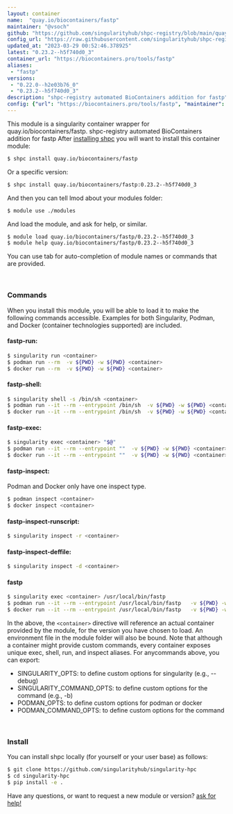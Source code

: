 ```yaml
---
layout: container
name:  "quay.io/biocontainers/fastp"
maintainer: "@vsoch"
github: "https://github.com/singularityhub/shpc-registry/blob/main/quay.io/biocontainers/fastp/container.yaml"
config_url: "https://raw.githubusercontent.com/singularityhub/shpc-registry/main/quay.io/biocontainers/fastp/container.yaml"
updated_at: "2023-03-29 00:52:46.378925"
latest: "0.23.2--h5f740d0_3"
container_url: "https://biocontainers.pro/tools/fastp"
aliases:
 - "fastp"
versions:
 - "0.22.0--h2e03b76_0"
 - "0.23.2--h5f740d0_3"
description: "shpc-registry automated BioContainers addition for fastp"
config: {"url": "https://biocontainers.pro/tools/fastp", "maintainer": "@vsoch", "description": "shpc-registry automated BioContainers addition for fastp", "latest": {"0.23.2--h5f740d0_3": "sha256:2489fe56260bde05bdf72a8ead4892033b9a05dc4525affb909405bea7839d1b"}, "tags": {"0.22.0--h2e03b76_0": "sha256:e94097ae4ca17394b35d59a20d9a9f6d8972992bd47d1783f00c26e86ca82c2b", "0.23.2--h5f740d0_3": "sha256:2489fe56260bde05bdf72a8ead4892033b9a05dc4525affb909405bea7839d1b"}, "docker": "quay.io/biocontainers/fastp", "aliases": {"fastp": "/usr/local/bin/fastp"}}
---
```


This module is a singularity container wrapper for quay.io/biocontainers/fastp.
shpc-registry automated BioContainers addition for fastp
After [installing shpc](#install) you will want to install this container module:


```bash
$ shpc install quay.io/biocontainers/fastp
```

Or a specific version:

```bash
$ shpc install quay.io/biocontainers/fastp:0.23.2--h5f740d0_3
```

And then you can tell lmod about your modules folder:

```bash
$ module use ./modules
```

And load the module, and ask for help, or similar.

```bash
$ module load quay.io/biocontainers/fastp/0.23.2--h5f740d0_3
$ module help quay.io/biocontainers/fastp/0.23.2--h5f740d0_3
```

You can use tab for auto-completion of module names or commands that are provided.

<br>

### Commands

When you install this module, you will be able to load it to make the following commands accessible.
Examples for both Singularity, Podman, and Docker (container technologies supported) are included.

#### fastp-run:

```bash
$ singularity run <container>
$ podman run --rm  -v ${PWD} -w ${PWD} <container>
$ docker run --rm  -v ${PWD} -w ${PWD} <container>
```

#### fastp-shell:

```bash
$ singularity shell -s /bin/sh <container>
$ podman run --it --rm --entrypoint /bin/sh  -v ${PWD} -w ${PWD} <container>
$ docker run --it --rm --entrypoint /bin/sh  -v ${PWD} -w ${PWD} <container>
```

#### fastp-exec:

```bash
$ singularity exec <container> "$@"
$ podman run --it --rm --entrypoint ""  -v ${PWD} -w ${PWD} <container> "$@"
$ docker run --it --rm --entrypoint ""  -v ${PWD} -w ${PWD} <container> "$@"
```

#### fastp-inspect:

Podman and Docker only have one inspect type.

```bash
$ podman inspect <container>
$ docker inspect <container>
```

#### fastp-inspect-runscript:

```bash
$ singularity inspect -r <container>
```

#### fastp-inspect-deffile:

```bash
$ singularity inspect -d <container>
```


#### fastp

```bash
$ singularity exec <container> /usr/local/bin/fastp
$ podman run --it --rm --entrypoint /usr/local/bin/fastp   -v ${PWD} -w ${PWD} <container> -c " $@"
$ docker run --it --rm --entrypoint /usr/local/bin/fastp   -v ${PWD} -w ${PWD} <container> -c " $@"
```



In the above, the `<container>` directive will reference an actual container provided
by the module, for the version you have chosen to load. An environment file in the
module folder will also be bound. Note that although a container
might provide custom commands, every container exposes unique exec, shell, run, and
inspect aliases. For anycommands above, you can export:

 - SINGULARITY_OPTS: to define custom options for singularity (e.g., --debug)
 - SINGULARITY_COMMAND_OPTS: to define custom options for the command (e.g., -b)
 - PODMAN_OPTS: to define custom options for podman or docker
 - PODMAN_COMMAND_OPTS: to define custom options for the command

<br>

### Install

You can install shpc locally (for yourself or your user base) as follows:

```bash
$ git clone https://github.com/singularityhub/singularity-hpc
$ cd singularity-hpc
$ pip install -e .
```

Have any questions, or want to request a new module or version? [ask for help!](https://github.com/singularityhub/singularity-hpc/issues)